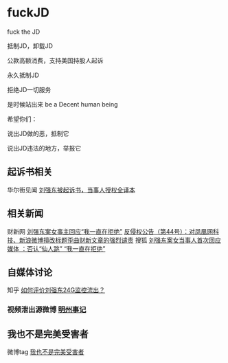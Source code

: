 # fuckJD
fuck the JD


抵制JD，卸载JD

公款高额消费，支持美国持股人起诉

永久抵制JD

拒绝JD一切服务

是时候站出来 be a Decent human being

希望你们：

说出JD做的恶，抵制它

说出JD违法的地方，举报它

## 起诉书相关
华尔街见闻 [刘强东被起诉书，当事人授权全译本](https://wallstreetcn.com/articles/3514825)

## 相关新闻

财新网 [刘强东案女事主回应“我一直在拒绝”](http://companies.caixin.com/2019-04-26/101408728.html)
      [反侵权公告（第44号）：对凤凰网科技、新浪微博擅改标题歪曲财新文章的强烈谴责](http://m.caixin.com/m/2019-04-26/101409065.html?from=timeline&isappinstalled=0&cx_referer=http%3A%2F%2Fwww.caixin.com%2F2019-04-26%2F101409065.html)
搜狐 [刘强东案女当事人首次回应媒体 ：否认“仙人跳” “我一直在拒绝” ](http://www.sohu.com/a/310424429_115565)
## 自媒体讨论

知乎 [如何评价刘强东24G监控流出？](https://www.zhihu.com/question/321720845?utm_source=wechat_session&utm_medium=social&s_s_i=XPtirsFh5Q6%2BR60QQ6SRL%2FJyIoZtLBKu6eC1Gi2ILwU%3D&s_r=1&from=timeline&isappinstalled=0)

### 视频泄出源微博 [明州事记](https://weibo.com/u/6979684213?is_hot=1) 

## 我也不是完美受害者

微博tag [我也不是完美受害者](https://s.weibo.com/weibo?q=%23%E6%88%91%E4%B9%9F%E4%B8%8D%E6%98%AF%E5%AE%8C%E7%BE%8E%E5%8F%97%E5%AE%B3%E8%80%85%23)
